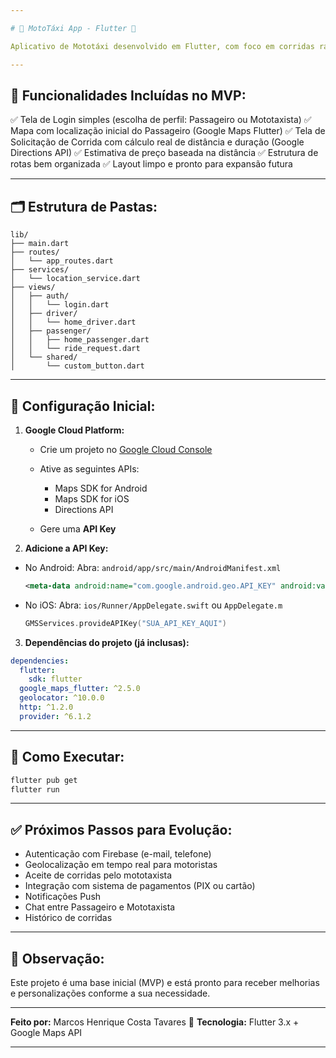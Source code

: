 ```yaml
---

# 🛵 MotoTáxi App - Flutter 🚦

Aplicativo de Mototáxi desenvolvido em Flutter, com foco em corridas rápidas entre passageiro e mototaxistas, similar ao modelo do Uber, mas voltado para transporte em motocicletas.

---
```


## 📱 Funcionalidades Incluídas no MVP:

✅ Tela de Login simples (escolha de perfil: Passageiro ou Mototaxista)
✅ Mapa com localização inicial do Passageiro (Google Maps Flutter)
✅ Tela de Solicitação de Corrida com cálculo real de distância e duração (Google Directions API)
✅ Estimativa de preço baseada na distância
✅ Estrutura de rotas bem organizada
✅ Layout limpo e pronto para expansão futura

---

## 🗂️ Estrutura de Pastas:

```
lib/
├── main.dart
├── routes/
│   └── app_routes.dart
├── services/
│   └── location_service.dart
├── views/
│   ├── auth/
│   │   └── login.dart
│   ├── driver/
│   │   └── home_driver.dart
│   ├── passenger/
│   │   ├── home_passenger.dart
│   │   └── ride_request.dart
│   └── shared/
│       └── custom_button.dart
```

---

## 🔑 Configuração Inicial:

1. **Google Cloud Platform:**

   * Crie um projeto no [Google Cloud Console](https://console.cloud.google.com/)
   * Ative as seguintes APIs:

     * Maps SDK for Android
     * Maps SDK for iOS
     * Directions API
   * Gere uma **API Key**

2. **Adicione a API Key:**

* No Android:
  Abra: `android/app/src/main/AndroidManifest.xml`

  ```xml
  <meta-data android:name="com.google.android.geo.API_KEY" android:value="SUA_API_KEY_AQUI"/>
  ```

* No iOS:
  Abra: `ios/Runner/AppDelegate.swift` ou `AppDelegate.m`

  ```swift
  GMSServices.provideAPIKey("SUA_API_KEY_AQUI")
  ```

3. **Dependências do projeto (já inclusas):**

```yaml
dependencies:
  flutter:
    sdk: flutter
  google_maps_flutter: ^2.5.0
  geolocator: ^10.0.0
  http: ^1.2.0
  provider: ^6.1.2
```

---

## 🚗 Como Executar:

```bash
flutter pub get
flutter run
```

---

## ✅ Próximos Passos para Evolução:

* Autenticação com Firebase (e-mail, telefone)
* Geolocalização em tempo real para motoristas
* Aceite de corridas pelo mototaxista
* Integração com sistema de pagamentos (PIX ou cartão)
* Notificações Push
* Chat entre Passageiro e Mototaxista
* Histórico de corridas

---

## 📌 Observação:

Este projeto é uma base inicial (MVP) e está pronto para receber melhorias e personalizações conforme a sua necessidade.

---

**Feito por:** Marcos Henrique Costa Tavares 🚀
**Tecnologia:** Flutter 3.x + Google Maps API

---

